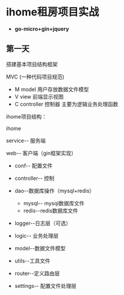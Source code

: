 # ihome租房项目实战

- **go-micro+gin+jquery**

## 第一天

搭建基本项目结构框架

MVC (一种代码项目规范)

- M model 用户存放数据文件模型
- V view 前端显示视图
- C controller 控制器 主要为逻辑业务处理函数

ihome项目结构：

ihome

service-- 服务端

web-- 客户端（gin框架实现）

- conf-- 配置文件

- controller-- 控制

- dao--数据库操作（mysql+redis）
	- mysql-- mysql数据库文件
	- redis--redis数据库文件
- logger--日志层（可选）
- logic-- 业务处理层
- model--数据文件模型
- utils--工具文件
- router--定义路由层
- settings-- 配置文件处理层